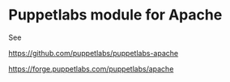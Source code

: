 Puppetlabs module for Apache
============================

See 

https://github.com/puppetlabs/puppetlabs-apache

https://forge.puppetlabs.com/puppetlabs/apache

